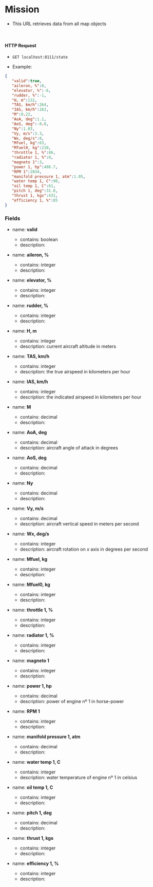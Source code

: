 # Mission
- This URL retrieves data from all map objects

<br>

#### HTTP Request

- ```GET localhost:8111/state```

- Example:

```json
{
   "valid":true,
   "aileron, %":0,
   "elevator, %":-6,
   "rudder, %":-1,
   "H, m":132,
   "TAS, km/h":264,
   "IAS, km/h":262,
   "M":0.22,
   "AoA, deg":1.1,
   "AoS, deg":-0.0,
   "Ny":1.03,
   "Vy, m/s":3.3,
   "Wx, deg/s":0,
   "Mfuel, kg":63,
   "Mfuel0, kg":210,
   "throttle 1, %":86,
   "radiator 1, %":0,
   "magneto 1":3,
   "power 1, hp":486.7,
   "RPM 1":2034,
   "manifold pressure 1, atm":1.05,
   "water temp 1, C":90,
   "oil temp 1, C":61,
   "pitch 1, deg":31.0,
   "thrust 1, kgs":431,
   "efficiency 1, %":85
}
```

### Fields

- name: **valid**
    * contains: boolean
    * description:

- name: **aileron, %**
    * contains: integer
    * description:

- name: **elevator, %**
    * contains: integer
    * description:

- name: **rudder, %**
    * contains: integer
    * description:

- name: **H, m**
    * contains: integer
    * description: current aircraft altitude in meters

- name: **TAS, km/h**
    * contains: integer
    * description: the true airspeed in kilometers per hour

- name: **IAS, km/h**
    * contains: integer
    * description: the indicated airspeed in kilometers per hour

- name: **M**
    * contains: decimal
    * description:

- name: **AoA, deg**
    * contains: decimal
    * description: aircraft angle of attack in degrees

- name: **AoS, deg**
    * contains: decimal
    * description:

- name: **Ny**
    * contains: decimal
    * description:

- name: **Vy, m/s**
    * contains: decimal
    * description: aircraft vertical speed in meters per second

- name: **Wx, deg/s**
    * contains: integer
    * description: aircraft rotation on *x* axis in degrees per second

- name: **Mfuel, kg**
    * contains: integer
    * description:

- name: **Mfuel0, kg**
    * contains: integer
    * description:

- name: **throttle 1, %**
    * contains: integer
    * description:

- name: **radiator 1, %**
    * contains: integer
    * description:

- name: **magneto 1**
    * contains: integer
    * description:

- name: **power 1, hp**
    * contains: decimal
    * description: power of engine nº 1 in horse-power

- name: **RPM 1**
    * contains: integer
    * description:

- name: **manifold pressure 1, atm**
    * contains: decimal
    * description:

- name: **water temp 1, C**
    * contains: integer
    * description: water temperature of engine nº 1 in celsius

- name: **oil temp 1, C**
    * contains: integer
    * description:

- name: **pitch 1, deg**
    * contains: decimal
    * description:

- name: **thrust 1, kgs**
    * contains: integer
    * description:

- name: **efficiency 1, %**
    * contains: integer
    * description:
    
    
